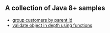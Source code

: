 ## A collection of Java 8+ samples

* [group customers by parent id](/src/test/groovy/com/apulbere/lagos/collector/GroupCollectorSpec.groovy)
* [validate object in depth using functions](/src/test/groovy/com/apulbere/lagos/validator/ValidatorSpec.groovy)